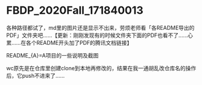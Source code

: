 # FBDP_2020Fall_171840013

各种路径都试了，md里的图片还是显示不出来，劳烦老师看「各README导出的PDF」文件夹吧……【更新：刚刚发现有的时候文件夹下面的PDF也看不了……心累……在各个README开头加了PDF的腾讯文档链接】

README_{A}=A项目的一些说明及截图

wc原先是在仓库里创建clone到本地再修改的，结果在我一通胡乱改仓库名的操作后，它push不进来了……
